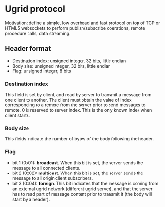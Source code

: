 # Ugrid protocol

Motivation: define a simple, low overhead and fast protocol on top of TCP
or HTML5 websockets to perform publish/subscribe operations, remote procedure
calls, data streaming.

## Header format

* Destination index: unsigned integer, 32 bits, little endian
* Body size: unsigned integer, 32 bits, little endian
* Flag: unsigned integer, 8 bits

### Destination index

This field is set by client, and read by server to transmit a message
from one client to another. The client must obtain the value of
index corresponding to a remote from the server prior to send
messages to remote. 0 is reserved to server index. This is the only
known index when client starts.

### Body size

This fields indicate the number of bytes of the body following the header.

### Flag

* bit 1 (0x01): __broadcast__. When this bit is set, the server sends the message
  to all connected clients.
* bit 2 (0x02): __multicast__. When this bit is set, the server sends the message
  to all origin client subscribers.
* bit 3 (0x04): __foreign__. This bit indicates that the message is coming from
  an external ugrid network (different ugrid server), and that the server has
  to read part of message content prior to transmit it (the body will start by
  a header).
